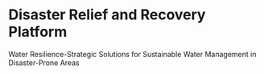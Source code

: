 # Disaster Relief and Recovery Platform
 Water Resilience-Strategic Solutions for Sustainable Water Management in Disaster-Prone Areas
